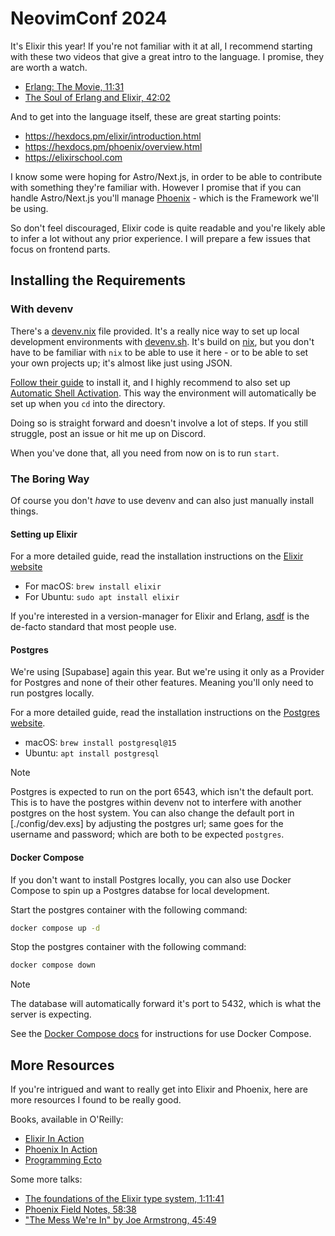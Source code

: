 # NeovimConf 2024

It's Elixir this year! If you're not familiar with it at all, I recommend 
starting with these two videos that give a great intro to the language. I 
promise, they are worth a watch.

- [Erlang: The Movie, 11:31](https://www.youtube.com/watch?v=xrIjfIjssLE)
- [The Soul of Erlang and Elixir, 42:02](https://www.youtube.com/watch?v=JvBT4XBdoUE)

And to get into the language itself, these are great starting points:

- https://hexdocs.pm/elixir/introduction.html
- https://hexdocs.pm/phoenix/overview.html
- https://elixirschool.com

I know some were hoping for Astro/Next.js, in order to be able to contribute
with something they're familiar with. However I promise that if you can handle
Astro/Next.js you'll manage [Phoenix] - which is the Framework we'll be using.

So don't feel discouraged, Elixir code is quite readable and you're likely able
to infer a lot without any prior experience. I will prepare a few issues that 
focus on frontend parts.

[Phoenix]: https://phoenixframework.org

## Installing the Requirements

### With devenv

There's a [devenv.nix](./devenv.nix) file provided. It's a really nice way to
set up local development environments with [devenv.sh]. It's build on [nix], 
but you don't have to be familiar with `nix` to be able to use it here - or to
be able to set your own projects up; it's almost like just using JSON.

[Follow their guide][Devenv Guide] to install it, and I highly recommend to also
set up [Automatic Shell Activation]. This way the environment will automatically
be set up when you `cd` into the directory.

Doing so is straight forward and doesn't involve a lot of steps. If you still
struggle, post an issue or hit me up on Discord.

When you've done that, all you need from now on is to run `start`.

[nix]: https://nixos.org
[devenv.sh]: https://devenv.sh
[Devenv Guide]: https://devenv.sh/getting-started/
[Automatic Shell Activation]: https://devenv.sh/automatic-shell-activation/


### The Boring Way

Of course you don't *have* to use devenv and can also just manually install
things.

#### Setting up Elixir

For a more detailed guide, read the installation instructions on the [Elixir
website]

- For macOS: `brew install elixir`
- For Ubuntu: `sudo apt install elixir`

If you're interested in a version-manager for Elixir and Erlang, [asdf] is the 
de-facto standard that most people use.

[Elixir website]: https://elixir-lang.org/install.html
[asdf]: https://github.com/asdf-vm/asdf


#### Postgres

We're using [Supabase] again this year. But we're using it only as a Provider
for Postgres and none of their other features. Meaning you'll only need to run
postgres locally.

For a more detailed guide, read the installation instructions on the [Postgres 
website].

- macOS: `brew install postgresql@15`
- Ubuntu: `apt install postgresql`

[Postgres website]: https://www.postgresql.org/download/

> [!NOTE]
> Postgres is expected to run on the port 6543, which isn't the default port.
> This is to have the postgres within devenv not to interfere with another 
> postgres on the host system. You can also change the default port in 
> [./config/dev.exs] by adjusting the postgres url; same goes for the username
> and password; which are both to be expected `postgres`.

#### Docker Compose

If you don't want to install Postgres locally, you can also use Docker Compose to spin up a Postgres databse for local development.

Start the postgres container with the following command:

```sh
docker compose up -d
```

Stop the postgres container with the following command:

```sh
docker compose down
```

> [!NOTE]
> The database will automatically forward it's port to 5432, which is what the server is expecting.

See the [Docker Compose docs](https://docs.docker.com/compose/) for instructions for use Docker Compose.

## More Resources

If you're intrigued and want to really get into Elixir and Phoenix, here are
more resources I found to be really good.

Books, available in O'Reilly:

- [Elixir In Action](https://www.oreilly.com/library/view/elixir-in-action/9781633438514/)
- [Phoenix In Action](https://www.oreilly.com/library/view/phoenix-in-action/9781617295041/)
- [Programming Ecto](https://www.oreilly.com/library/view/programming-ecto/9781680506921/)

Some more talks:

- [The foundations of the Elixir type system, 1:11:41](https://www.youtube.com/watch?v=giYbq4HmfGA)
- [Phoenix Field Notes, 58:38](https://www.youtube.com/watch?v=Ckgl9KO4E4M)
- ["The Mess We're In" by Joe Armstrong, 45:49](https://www.youtube.com/watch?v=lKXe3HUG2l4)

